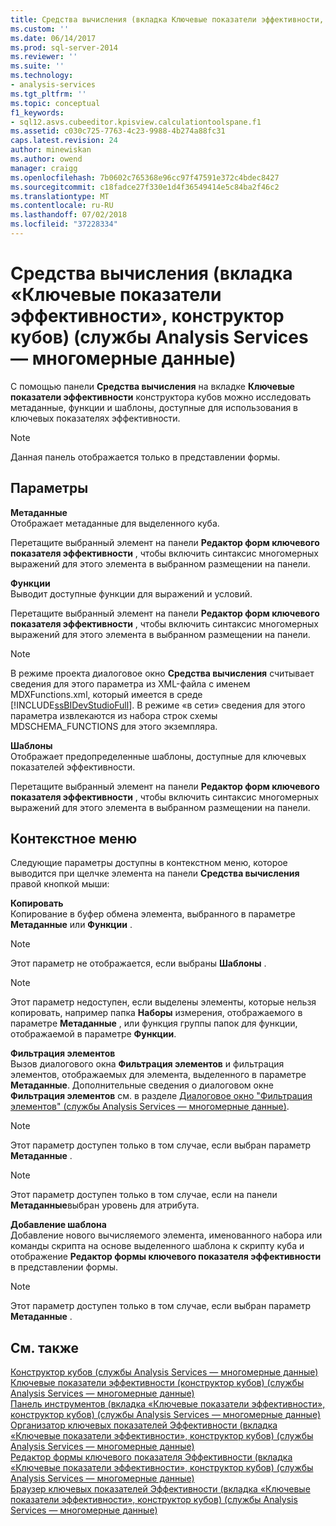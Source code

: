 ```yaml
---
title: Средства вычисления (вкладка Ключевые показатели эффективности, конструктор кубов) (службы Analysis Services — многомерные данные) | Документация Майкрософт
ms.custom: ''
ms.date: 06/14/2017
ms.prod: sql-server-2014
ms.reviewer: ''
ms.suite: ''
ms.technology:
- analysis-services
ms.tgt_pltfrm: ''
ms.topic: conceptual
f1_keywords:
- sql12.asvs.cubeeditor.kpisview.calculationtoolspane.f1
ms.assetid: c030c725-7763-4c23-9988-4b274a88fc31
caps.latest.revision: 24
author: minewiskan
ms.author: owend
manager: craigg
ms.openlocfilehash: 7b0602c765368e96cc97f47591e372c4bdec8427
ms.sourcegitcommit: c18fadce27f330e1d4f36549414e5c84ba2f46c2
ms.translationtype: MT
ms.contentlocale: ru-RU
ms.lasthandoff: 07/02/2018
ms.locfileid: "37228334"
---
```

# <a name="calculation-tools-kpis-tab-cube-designer-analysis-services---multidimensional-data"></a>Средства вычисления (вкладка «Ключевые показатели эффективности», конструктор кубов) (службы Analysis Services — многомерные данные)
  С помощью панели **Средства вычисления** на вкладке **Ключевые показатели эффективности** конструктора кубов можно исследовать метаданные, функции и шаблоны, доступные для использования в ключевых показателях эффективности.  
  
> [!NOTE]  
>  Данная панель отображается только в представлении формы.  
  
## <a name="options"></a>Параметры  
 **Метаданные**  
 Отображает метаданные для выделенного куба.  
  
 Перетащите выбранный элемент на панели **Редактор форм ключевого показателя эффективности** , чтобы включить синтаксис многомерных выражений для этого элемента в выбранном размещении на панели.  
  
 **Функции**  
 Выводит доступные функции для выражений и условий.  
  
 Перетащите выбранный элемент на панели **Редактор форм ключевого показателя эффективности** , чтобы включить синтаксис многомерных выражений для этого элемента в выбранном размещении на панели.  
  
> [!NOTE]  
>  В режиме проекта диалоговое окно **Средства вычисления** считывает сведения для этого параметра из XML-файла с именем MDXFunctions.xml, который имеется в среде [!INCLUDE[ssBIDevStudioFull](../includes/ssbidevstudiofull-md.md)]. В режиме «в сети» сведения для этого параметра извлекаются из набора строк схемы MDSCHEMA_FUNCTIONS для этого экземпляра.  
  
 **Шаблоны**  
 Отображает предопределенные шаблоны, доступные для ключевых показателей эффективности.  
  
 Перетащите выбранный элемент на панели **Редактор форм ключевого показателя эффективности** , чтобы включить синтаксис многомерных выражений для этого элемента в выбранном размещении на панели.  
  
## <a name="context-menu"></a>Контекстное меню  
 Следующие параметры доступны в контекстном меню, которое выводится при щелчке элемента на панели **Средства вычисления** правой кнопкой мыши:  
  
 **Копировать**  
 Копирование в буфер обмена элемента, выбранного в параметре **Метаданные** или **Функции** .  
  
> [!NOTE]  
>  Этот параметр не отображается, если выбраны **Шаблоны** .  
  
> [!NOTE]  
>  Этот параметр недоступен, если выделены элементы, которые нельзя копировать, например папка **Наборы** измерения, отображаемого в параметре **Метаданные** , или функция группы папок для функции, отображаемой в параметре **Функции**.  
  
 **Фильтрация элементов**  
 Вызов диалогового окна **Фильтрация элементов** и фильтрация элементов, отображаемых для элемента, выделенного в параметре **Метаданные**. Дополнительные сведения о диалоговом окне **Фильтрация элементов** см. в разделе [Диалоговое окно "Фильтрация элементов" (службы Analysis Services — многомерные данные)](filter-members-dialog-box-analysis-services-multidimensional-data.md).  
  
> [!NOTE]  
>  Этот параметр доступен только в том случае, если выбран параметр **Метаданные** .  
  
> [!NOTE]  
>  Этот параметр доступен только в том случае, если на панели **Метаданные**выбран уровень для атрибута.  
  
 **Добавление шаблона**  
 Добавление нового вычисляемого элемента, именованного набора или команды скрипта на основе выделенного шаблона к скрипту куба и отображение **Редактор формы ключевого показателя эффективности** в представлении формы.  
  
> [!NOTE]  
>  Этот параметр доступен только в том случае, если выбран параметр **Метаданные** .  
  
## <a name="see-also"></a>См. также  
 [Конструктор кубов &#40;службы Analysis Services — многомерные данные&#41;](cube-designer-analysis-services-multidimensional-data.md)   
 [Ключевые показатели эффективности &#40;конструктор кубов&#41; &#40;службы Analysis Services — многомерные данные&#41;](kpis-cube-designer-analysis-services-multidimensional-data.md)   
 [Панель инструментов &#40;вкладка «Ключевые показатели эффективности», конструктор кубов&#41; &#40;службы Analysis Services — многомерные данные&#41;](toolbar-kpis-tab-cube-designer-analysis-services-multidimensional-data.md)   
 [Организатор ключевых показателей Эффективности &#40;вкладка «Ключевые показатели эффективности», конструктор кубов&#41; &#40;службы Analysis Services — многомерные данные&#41;](kpi-organizer-kpis-tab-cube-designer-analysis-services-multidimensional-data.md)   
 [Редактор формы ключевого показателя Эффективности &#40;вкладка «Ключевые показатели эффективности», конструктор кубов&#41; &#40;службы Analysis Services — многомерные данные&#41;](kpi-form-editor-kpis-tab-cube-designer-analysis-services-multidimensional-data.md)   
 [Браузер ключевых показателей Эффективности &#40;вкладка «Ключевые показатели эффективности», конструктор кубов&#41; &#40;службы Analysis Services — многомерные данные&#41;](kpi-browser-kpis-tab-cube-designer-analysis-services-multidimensional-data.md)  
  
  
